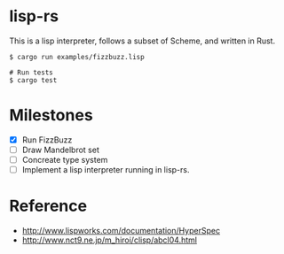 lisp-rs
=========

This is a lisp interpreter, follows a subset of Scheme, and written in Rust.

```shell
$ cargo run examples/fizzbuzz.lisp

# Run tests
$ cargo test
```

# Milestones

- [x] Run FizzBuzz
- [ ] Draw Mandelbrot set
- [ ] Concreate type system
- [ ] Implement a lisp interpreter running in lisp-rs.

# Reference

* http://www.lispworks.com/documentation/HyperSpec
* http://www.nct9.ne.jp/m_hiroi/clisp/abcl04.html